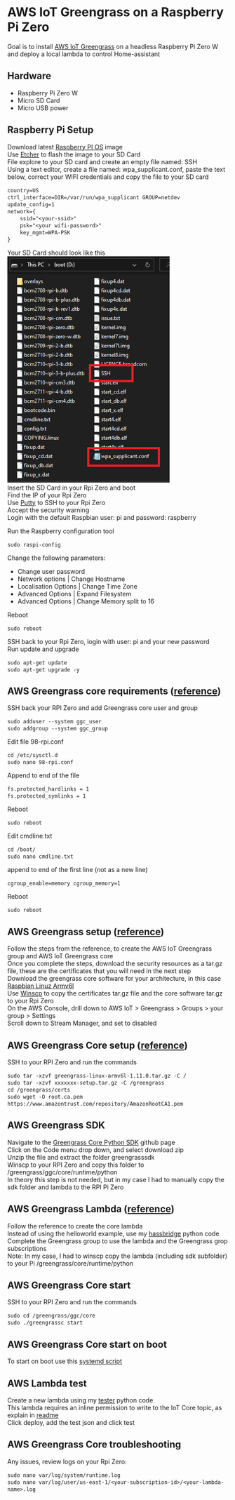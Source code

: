 # AWS IoT Greengrass on a Raspberry Pi Zero
Goal is to install [AWS IoT Greengrass](https://docs.aws.amazon.com/greengrass/latest/developerguide/quick-start.html) on a headless Raspberry Pi Zero W and deploy a local lambda to control Home-assistant

## Hardware
* Raspberry Pi Zero W<br/>
* Micro SD Card<br/>
* Micro USB power<br/>

## Raspberry Pi Setup 
Download latest [Raspberry PI OS](https://downloads.raspberrypi.org/raspios_lite_armhf_latest) image<br/>
Use [Etcher](https://www.balena.io/etcher/) to flash the image to your SD Card<br/>
File explore to your SD card and create an empty file named: SSH<br/>
Using a text editor, create a file named: wpa_supplicant.conf, paste the text below, correct your WIFI credentials
and copy the file to your SD card<br/>
```
country=US
ctrl_interface=DIR=/var/run/wpa_supplicant GROUP=netdev
update_config=1
network={
	ssid="<your-ssid>"
	psk="<your wifi-password>"
	key_mgmt=WPA-PSK
}
```
Your SD Card should look like this<br/>
![sdcard](sdcard.png)<br/>
Insert the SD Card in your Rpi Zero and boot<br/>
Find the IP of your Rpi Zero<br/>
Use [Putty](https://www.chiark.greenend.org.uk/~sgtatham/putty/latest.html) to SSH to your Rpi Zero<br/>
Accept the security warning<br/>
Login with the default Raspbian user: pi and password: raspberry<br/>

Run the Raspberry configuration tool
```
sudo raspi-config
```
Change the following parameters:<br/>
* Change user password
* Network options | Change Hostname
* Localisation Options | Change Time Zone
* Advanced Options | Expand Filesystem
* Advanced Options | Change Memory split to 16

Reboot
```
sudo reboot
```
SSH back to your Rpi Zero, login with user: pi and your new password<br/>
Run update and upgrade
```
sudo apt-get update
sudo apt-get upgrade -y
```
## AWS Greengrass core requirements ([reference](https://docs.aws.amazon.com/greengrass/latest/developerguide/setup-filter.rpi.html))
SSH back your RPI Zero and add Greengrass core user and group
```
sudo adduser --system ggc_user
sudo addgroup --system ggc_group
```
Edit file 98-rpi.conf
```
cd /etc/sysctl.d
sudo nano 98-rpi.conf
```
Append to end of the file
```
fs.protected_hardlinks = 1
fs.protected_symlinks = 1
```
Reboot
```
sudo reboot
```
Edit cmdline.txt
```
cd /boot/
sudo nano cmdline.txt
```
append to end of the first line (not as a new line)
```
cgroup_enable=memory cgroup_memory=1
```
Reboot
```
sudo reboot
```
## AWS Greengrass setup ([reference](https://docs.aws.amazon.com/greengrass/latest/developerguide/gg-config.html))
Follow the steps from the reference, to create the AWS IoT Greengrass group and AWS IoT Greengrass core<br/>
Once you complete the steps, download the security resources as a tar.gz file, these are the certificates that you will need in the next step<br/>
Download the greengrass core software for your architecture, in this case [Raspbian Linuz Armv6l](https://d1onfpft10uf5o.cloudfront.net/greengrass-core/downloads/1.11.0/greengrass-linux-armv6l-1.11.0.tar.gz)<br/>
Use [Winscp](https://winscp.net/eng/download.php) to copy the certificates tar.gz file and the core software tar.gz to your Rpi Zero<br/>
On the AWS Console, drill down to AWS IoT > Greengrass > Groups > your group > Settings<br/>
Scroll down to Stream Manager, and set to disabled<br/>

## AWS Greengrass Core setup ([reference](https://docs.aws.amazon.com/greengrass/latest/developerguide/gg-device-start.html))
SSH to your RPI Zero and run the commands
```
sudo tar -xzvf greengrass-linux-armv6l-1.11.0.tar.gz -C /
sudo tar -xzvf xxxxxxx-setup.tar.gz -C /greengrass
cd /greengrass/certs
sudo wget -O root.ca.pem https://www.amazontrust.com/repository/AmazonRootCA1.pem
```
## AWS Greengrass SDK
Navigate to the [Greengrass Core Python SDK](https://github.com/aws/aws-greengrass-core-sdk-python) github page<br/>
Click on the Code menu drop down, and select download zip<br/>
Unzip the file and extract the folder greengrasssdk<br/>
Winscp to your RPI Zero and copy this folder to /greengrass/ggc/core/runtime/python<br/>
In theory this step is not needed, but in my case I had to manually copy the sdk folder and lambda to the RPI Pi Zero
 
## AWS Greengrass Lambda ([reference](https://docs.aws.amazon.com/greengrass/latest/developerguide/create-lambda.html))
Follow the reference to create the core lambda<br/>
Instead of using the helloworld example, use my [hassbridge](https://github.com/RABCbot/aws-iot-greengrass-rpizero/blob/main/lambda/hassbridge/hassbridge.py) python code<br/>
Complete the Greengrass group to use the lambda and the Greengrass grop subscriptions<br/>
Note: In my case, I had to winscp copy the lambda (including sdk subfolder) to your Pi /greengrass/core/runtime/python<br/>

## AWS Greengrass Core start
SSH to your RPI Zero and run the commands
```
sudo cd /greengrass/ggc/core
sudo ./greengrassc start
```

## AWS Greengrass Core start on boot
To start on boot use this [systemd script](https://docs.aws.amazon.com/greengrass/latest/developerguide/gg-core.html#start-on-boot)

## AWS Lambda test
Create a new lambda using my [tester](https://github.com/RABCbot/aws-iot-greengrass-rpizero/blob/main/lambda/tester/tester.py) python code<br/>
This lambda requires an inline permission to write to the IoT Core topic, as explain in [readme](https://github.com/RABCbot/aws-iot-greengrass-rpizero/blob/main/lambda/tester/readme.md)<br/>
Click deploy, add the test json and click test<br/>

## AWS Greengrass Core troubleshooting
Any issues, review logs on your Rpi Zero:
```
sudo nano var/log/system/runtime.log
sudo nano var/log/user/us-east-1/<your-subscription-id>/<your-lambda-name>.log
```






